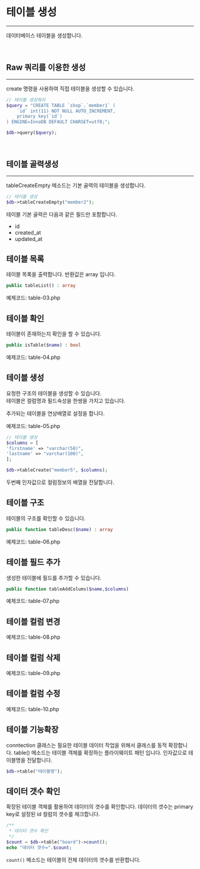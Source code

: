 # 테이블 생성
---
데이터베이스 테이블을 생성합니다.

<br>

## Raw 쿼리를 이용한 생성
---
create 명령을 사용하여 직접 테이블을 생성할 수 있습니다.

```php
// 테이블 생성쿼리
$query = "CREATE TABLE `shop`.`member1` (
    `id` int(11) NOT NULL AUTO_INCREMENT,
    primary key(`id`)
) ENGINE=InnoDB DEFAULT CHARSET=utf8;";

$db->query($query); 
```

<br>

## 테이블 골력생성
---
tableCreateEmpty 메소드는 기본 골력의 테이블을 생성합니다.  

```php
// 테이블 생성
$db->tableCreateEmpty("member2");
```

테이블 기본 골력은 다음과 같은 필드만 포함합니다.
* id
* created_at
* updated_at

## 테이블 목록
테이블 목록을 출력합니다. 반환값은 array 입니다.

```php
public tableList() : array
```

예제코드: table-03.php

## 테이블 확인

테이블이 존재하는지 확인을 할 수 있습니다.

```php
public isTable($name) : bool
```

예제코드: table-04.php

## 테이블 생성
요청한 구조의 테이블을 생성할 수 있습니다.  
테이블은 컬럼명과 필드속성을 한쌍을 가지고 있습니다.  

추가되는 테이블을 연상배열로 설정을 합니다.

예제코드: table-05.php

```php
// 테이블 생성
$columns = [
'firstname' => "varchar(50)",
'lastname' => "varchar(100)",
];

$db->tableCreate("member5", $columns);
```

두번째 인자값으로 컬럼정보의 배열을 전달합니다. 

## 테이블 구조
테이블의 구조를 확인할 수 있습니다.

```php
public function tableDesc($name) : array
```

예제코드: table-06.php

## 테이블 필드 추가
생성한 테이블에 필드를 추가할 수 있습니다.

```php
public function tableAddColums($name,$columns)
```

예제코드: table-07.php

## 테이블 컬럼 변경

예제코드: table-08.php

## 테이블 컬럼 삭제

예제코드: table-09.php

## 테이블 컬럼 수정

예제코드: table-10.php



## 테이블 기능확장
conntection 클래스는 필요한 테이블 데이터 작업을 위해서 클래스를 동적 확장합니다.
table() 메소드는 테이블 객체를 확장하는 플라이웨이트 패턴 입니다. 인자값으로 테이블명을 전달합니다.

```php
$db->table("테이블명");
```

## 데이터 갯수 확인
확장된 테이블 객체를 활용하여 데이터의 갯수를 확인합니다. 데이터의 갯수는 primary key로 설정된 id 컬럼의 갯수를 체크합니다.

```php
/**
 * 데이터 갯수 확인
 */
$count = $db->table("board")->count();
echo "데이터 갯수=".$count;
```

`count()` 메소드는 테이블의 전체 데이터의 갯수를 반환합니다. 



